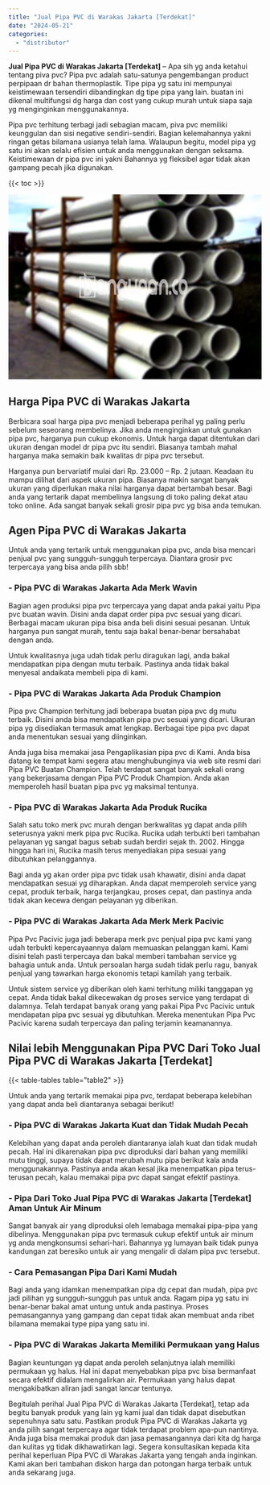 ```yaml
---
title: "Jual Pipa PVC di Warakas Jakarta [Terdekat]"
date: "2024-05-21"
categories: 
  - "distributor"
---
```


**Jual Pipa PVC di Warakas Jakarta \[Terdekat\]** – Apa sih yg anda ketahui tentang piva pvc? Pipa pvc adalah satu-satunya pengembangan product perpipaan dr bahan thermoplastik. Tipe pipa yg satu ini mempunyai keistimewaan tersendiri dibandingkan dg tipe pipa yang lain. buatan ini dikenal multifungsi dg harga dan cost yang cukup murah untuk siapa saja yg menginginkan menggunakannya.

Pipa pvc terhitung terbagi jadi sebagian macam, piva pvc memiliki keunggulan dan sisi negative sendiri-sendiri. Bagian kelemahannya yakni ringan getas bilamana usianya telah lama. Walaupun begitu, model pipa yg satu ini akan selalu efisien untuk anda menggunakan dengan seksama. Keistimewaan dr pipa pvc ini yakni Bahannya yg fleksibel agar tidak akan gampang pecah jika digunakan.

{{< toc >}}

![Jual Pipa PVC di Warakas Jakarta [Terdekat]](/images/jaul-pipa-pvc-42.png)

## Harga Pipa PVC di Warakas Jakarta

Berbicara soal harga pipa pvc menjadi beberapa perihal yg paling perlu sebelum seseorang membelinya. Jika anda menginginkan untuk gunakan pipa pvc, harganya pun cukup ekonomis. Untuk harga dapat ditentukan dari ukuran dengan model dr pipa pvc itu sendiri. Biasanya tambah mahal harganya maka semakin baik kwalitas dr pipa pvc tersebut.

Harganya pun bervariatif mulai dari Rp. 23.000 – Rp. 2 jutaan. Keadaan itu mampu dilihat dari aspek ukuran pipa. Biasanya makin sangat banyak ukuran yang diperlukan maka nilai harganya dapat bertambah besar. Bagi anda yang tertarik dapat membelinya langsung di toko paling dekat atau toko online. Ada sangat banyak sekali grosir pipa pvc yg bisa anda temukan.

## Agen Pipa PVC di Warakas Jakarta

Untuk anda yang tertarik untuk menggunakan pipa pvc, anda bisa mencari penjual pvc yang sungguh-sungguh terpercaya. Diantara grosir pvc terpercaya yang bisa anda pilih sbb!

### \- Pipa PVC di Warakas Jakarta Ada Merk Wavin

Bagian agen produksi pipa pvc terpercaya yang dapat anda pakai yaitu Pipa pvc buatan wavin. Disini anda dapat order pipa pvc sesuai yang dicari. Berbagai macam ukuran pipa bisa anda beli disini sesuai pesanan. Untuk harganya pun sangat murah, tentu saja bakal benar-benar bersahabat dengan anda.

Untuk kwalitasnya juga udah tidak perlu diragukan lagi, anda bakal mendapatkan pipa dengan mutu terbaik. Pastinya anda tidak bakal menyesal andaikata membeli pipa di kami.

### \- Pipa PVC di Warakas Jakarta Ada Produk Champion

Pipa pvc Champion terhitung jadi beberapa buatan pipa pvc dg mutu terbaik. Disini anda bisa mendapatkan pipa pvc sesuai yang dicari. Ukuran pipa yg disediakan termasuk amat lengkap. Berbagai tipe pipa pvc dapat anda menentukan sesuai yang diinginkan.

Anda juga bisa memakai jasa Pengaplikasian pipa pvc di Kami. Anda bisa datang ke tempat kami segera atau menghubunginya via web site resmi dari Pipa PVC Buatan Champion. Telah terdapat sangat banyak sekali orang yang bekerjasama dengan Pipa PVC Produk Champion. Anda akan memperoleh hasil buatan pipa pvc yg maksimal tentunya.

### \- Pipa PVC di Warakas Jakarta Ada Produk Rucika

Salah satu toko merk pvc murah dengan berkwalitas yg dapat anda pilih seterusnya yakni merk pipa pvc Rucika. Rucika udah terbukti beri tambahan pelayanan yg sangat bagus sebab sudah berdiri sejak th. 2002. Hingga hingga hari ini, Rucika masih terus menyediakan pipa sesuai yang dibutuhkan pelanggannya.

Bagi anda yg akan order pipa pvc tidak usah khawatir, disini anda dapat mendapatkan sesuai yg diharapkan. Anda dapat memperoleh service yang cepat, produk terbaik, harga terjangkau, proses cepat, dan pastinya anda tidak akan kecewa dengan pelayanan yg diberikan.

### \- Pipa PVC di Warakas Jakarta Ada Merk Merk Pacivic

Pipa Pvc Pacivic juga jadi beberapa merk pvc penjual pipa pvc kami yang udah terbukti kepercayaannya dalam memuaskan pelanggan kami. Kami disini telah pasti terpercaya dan bakal memberi tambahan service yg bahagia untuk anda. Untuk persoalan harga sudah tidak perlu ragu, banyak penjual yang tawarkan harga ekonomis tetapi kamilah yang terbaik.

Untuk sistem service yg diberikan oleh kami terhitung miliki tanggapan yg cepat. Anda tidak bakal dikecewakan dg proses service yang terdapat di dalamnya. Telah terdapat banyak orang yang pakai Pipa Pvc Pacivic untuk mendapatan pipa pvc sesuai yg dibutuhkan. Mereka menentukan Pipa Pvc Pacivic karena sudah terpercaya dan paling terjamin keamanannya.

## Nilai lebih Menggunakan Pipa PVC Dari Toko Jual Pipa PVC di Warakas Jakarta \[Terdekat\]

{{< table-tables table="table2" >}}

Untuk anda yang tertarik memakai pipa pvc, terdapat beberapa kelebihan yang dapat anda beli diantaranya sebagai berikut!

### \- Pipa PVC di Warakas Jakarta Kuat dan Tidak Mudah Pecah

Kelebihan yang dapat anda peroleh diantaranya ialah kuat dan tidak mudah pecah. Hal ini dikarenakan pipa pvc diproduksi dari bahan yang memiliki mutu tinggi, supaya tidak dapat merubah mutu pipa berikut kala anda menggunakannya. Pastinya anda akan kesal jika menempatkan pipa terus-terusan pecah, kalau memakai pipa pvc dapat sangat efektif pastinya.

### \- Pipa Dari Toko Jual Pipa PVC di Warakas Jakarta \[Terdekat\] Aman Untuk Air Minum

Sangat banyak air yang diproduksi oleh lemabaga memakai pipa-pipa yang dibelinya. Menggunakan pipa pvc termasuk cukup efektif untuk air minum yg anda mengkonsumsi sehari-hari. Bahannya yg lumayan baik tidak punya kandungan zat beresiko untuk air yang mengalir di dalam pipa pvc tersebut.

### \- Cara Pemasangan Pipa Dari Kami Mudah

Bagi anda yang idamkan menempatkan pipa dg cepat dan mudah, pipa pvc jadi pilihan yg sungguh-sungguh pas untuk anda. Ragam pipa yg satu ini benar-benar bakal amat untung untuk anda pastinya. Proses pemasangannya yang gampang dan cepat tidak akan membuat anda ribet bilamana memakai type pipa yang satu ini.

### \- Pipa PVC di Warakas Jakarta Memiliki Permukaan yang Halus

Bagian keuntungan yg dapat anda peroleh selanjutnya ialah memiliki permukaan yg halus. Hal ini dapat menyebabkan pipa pvc bisa bermanfaat secara efektif didalam mengalirkan air. Permukaan yang halus dapat mengakibatkan aliran jadi sangat lancar tentunya.

Begitulah perihal Jual Pipa PVC di Warakas Jakarta \[Terdekat\], tetap ada begitu banyak produk yang lain yg kami jual dan tidak dapat disebutkan sepenuhnya satu satu. Pastikan produk Pipa PVC di Warakas Jakarta yg anda pilih sangat terpercaya agar tidak terdapat problem apa-pun nantinya. Anda juga bisa memakai produk dan jasa pemasangannya dari kita dg harga dan kulitas yg tidak dikhawatirkan lagi. Segera konsultasikan kepada kita perihal keperluan Pipa PVC di Warakas Jakarta yang tengah anda inginkan. Kami akan beri tambahan diskon harga dan potongan harga terbaik untuk anda sekarang juga.
